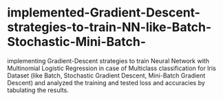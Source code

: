 # implemented-Gradient-Descent-strategies-to-train-NN-like-Batch-Stochastic-Mini-Batch-
implementing Gradient-Descent strategies to train Neural Network with Multinomial Logistic Regression in case of Multiclass classification for Iris Dataset (like Batch, Stochastic Gradient Descent, Mini-Batch Gradient Descent) and analyzed the training and tested loss and accuracies by tabulating the results.
